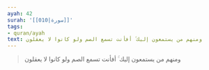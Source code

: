 ```yaml
---
ayah: 42
surah: '[[010|سورة]]'
tags:
- quran/ayah
text: ومنهم من يستمعون إليك ۚ أفأنت تسمع الصم ولو كانوا لا يعقلون
---
```

> ومنهم من يستمعون إليك ۚ أفأنت تسمع الصم ولو كانوا لا يعقلون
